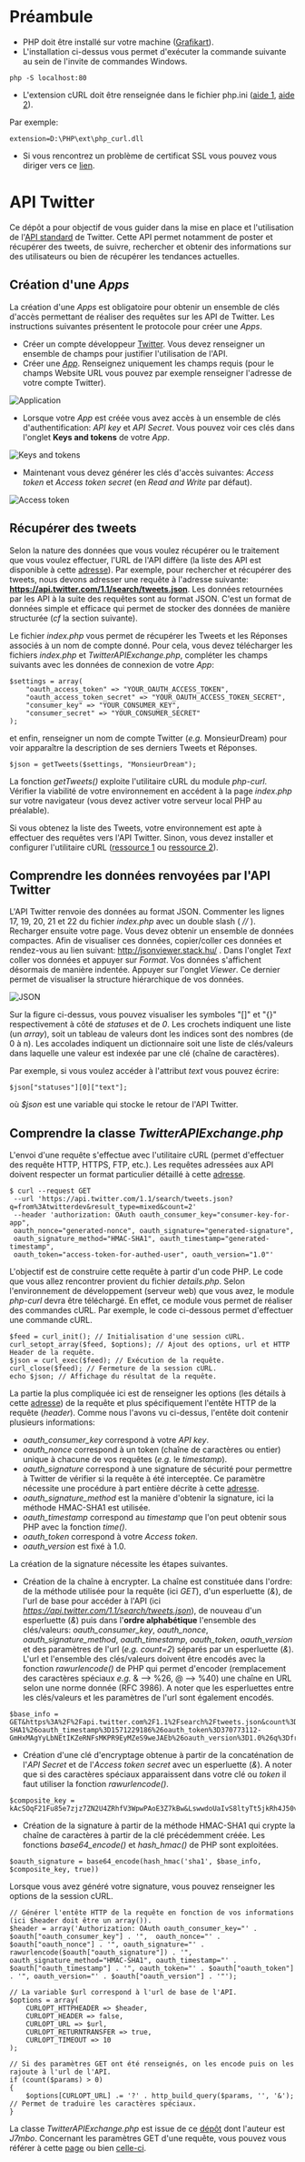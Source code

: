 # Préambule

* PHP doit être installé sur votre machine ([Grafikart](https://www.youtube.com/watch?v=OVTnj3hcHuc)).
* L'installation ci-dessus vous permet d'exécuter la commande suivante au sein de l'invite de commandes Windows.

```
php -S localhost:80
```

* L'extension cURL doit être renseignée dans le fichier php.ini ([aide 1](https://www.julp.fr/articles/15-php-l-extension-curl.html), [aide 2](https://www.codeooze.com/coding/php-curl-on-windows/)).


Par exemple:

```
extension=D:\PHP\ext\php_curl.dll
```

* Si vous rencontrez un problème de certificat SSL vous pouvez vous diriger vers ce [lien](https://thisinterestsme.com/php-curl-ssl-certificate-error/).


# API Twitter

Ce dépôt a pour objectif de vous guider dans la mise en place et l'utilisation de l'[API standard](https://developer.twitter.com/en/docs/basics/getting-started) de Twitter. Cette API permet notamment de poster et récupérer des tweets, de suivre, rechercher et obtenir des informations sur des utilisateurs ou bien de récupérer les tendances actuelles.

## Création d'une *Apps*

La création d'une *Apps* est obligatoire pour obtenir un ensemble de clés d'accès permettant de réaliser des requêtes sur les API de Twitter. Les instructions suivantes présentent le protocole pour créer une *Apps*.

* Créer un compte développeur [Twitter](https://developer.twitter.com/). Vous devez renseigner un ensemble de champs pour justifier l'utilisation de l'API.
* Créer une [*App*](https://developer.twitter.com/en/apps). Renseignez uniquement les champs requis (pour le champs Website URL vous pouvez par exemple renseigner l'adresse de votre compte Twitter).

![Application](images/create-app.png "Créer une application.")

* Lorsque votre *App* est créée vous avez accès à un ensemble de clés d'authentification: *API key* et  *API Secret*. Vous pouvez voir ces clés dans l'onglet **Keys and tokens** de votre *App*.

![Keys and tokens](images/keys-tokens.png "Clés et tokens.")

* Maintenant vous devez générer les clés d'accès suivantes: *Access token* et *Access token secret* (en *Read and Write* par défaut).

![Access token](images/access-token.png "Générer les clés d'accès.")

## Récupérer des tweets

Selon la nature des données que vous voulez récupérer ou le traitement que vous voulez effectuer, l'URL de l'API diffère (la liste des API est disponible à cette [adresse](https://developer.twitter.com/en/docs)).
Par exemple, pour rechercher et récupérer des tweets, nous devons adresser une requête à l'adresse suivante: **https://api.twitter.com/1.1/search/tweets.json**. Les données retournées par les API à la suite des requêtes sont au format JSON. C'est un format de données simple et efficace qui permet de stocker des données de manière structurée (*cf* la section suivante).

Le fichier *index.php* vous permet de récupérer les Tweets et les Réponses associés à un nom de compte donné. Pour cela, vous devez télécharger les fichiers *index.php* et *TwitterAPIExchange.php*, compléter les champs suivants avec les données de connexion de votre *App*:

```
$settings = array(
    "oauth_access_token" => "YOUR_OAUTH_ACCESS_TOKEN",
    "oauth_access_token_secret" => "YOUR_OAUTH_ACCESS_TOKEN_SECRET",
    "consumer_key" => "YOUR_CONSUMER_KEY",
    "consumer_secret" => "YOUR_CONSUMER_SECRET"
);
```

et enfin, renseigner un nom de compte Twitter (*e.g.* MonsieurDream) pour voir apparaître la description de ses derniers Tweets et Réponses.

```
$json = getTweets($settings, "MonsieurDream");
```

La fonction *getTweets()* exploite l'utilitaire cURL du module *php-curl*.
Vérifier la viabilité de votre environnement en accédent à la page *index.php* sur votre navigateur (vous devez activer votre serveur local PHP au préalable).

Si vous obtenez la liste des Tweets, votre environnement est apte à effectuer des requêtes vers l'API Twitter. Sinon, vous devez installer et configurer l'utilitaire cURL ([ressource 1](https://www.informatiweb.net/tutoriels/programmation/2-php/32--activer-l-extension-curl-de-php-sous-windows.html) ou [ressource 2](http://www.tomjepson.co.uk/enabling-curl-in-php-php-ini-wamp-xamp-ubuntu/)).

## Comprendre les données renvoyées par l'API Twitter

L'API Twitter renvoie des données au format JSON. Commenter les lignes 17, 19, 20, 21 et 22 du fichier *index.php* avec un double slash ( *//* ). Recharger ensuite votre page. Vous devez obtenir un ensemble de données compactes. Afin de visualiser ces données, copier/coller ces données et rendez-vous au lien suivant: http://jsonviewer.stack.hu/ . Dans l'onglet *Text* coller vos données et appuyer sur *Format*. Vos données s'affichent désormais de manière indentée. Appuyer sur l'onglet *Viewer*. Ce dernier permet de visualiser la structure hiérarchique de vos données.

![JSON](images/json-format.png "Représentation JSON.")

Sur la figure ci-dessus, vous pouvez visualiser les symboles "[]" et "{}" respectivement à côté de *statuses* et de *0*. Les crochets indiquent une liste (un *array*), soit un tableau de valeurs dont les indices sont des nombres (de 0 à n). Les accolades indiquent un dictionnaire soit une liste de clés/valeurs dans laquelle une valeur est indexée par une clé (chaîne de caractères).

Par exemple, si vous voulez accéder à l'attribut *text* vous pouvez écrire:

```
$json["statuses"][0]["text"];
```

où *$json* est une variable qui stocke le retour de l'API Twitter.

## Comprendre la classe *TwitterAPIExchange.php*

L'envoi d'une requête s'effectue avec l'utilitaire cURL (permet d'effectuer des requête HTTP, HTTPS, FTP, etc.). Les requêtes adressées aux API doivent respecter un format particulier détaillé à cette [adresse](https://developer.twitter.com/en/docs/tweets/search/api-reference/get-search-tweets).


```
$ curl --request GET
 --url 'https://api.twitter.com/1.1/search/tweets.json?q=from%3Atwitterdev&result_type=mixed&count=2'
 --header 'authorization: OAuth oauth_consumer_key="consumer-key-for-app",
 oauth_nonce="generated-nonce", oauth_signature="generated-signature",
 oauth_signature_method="HMAC-SHA1", oauth_timestamp="generated-timestamp",
 oauth_token="access-token-for-authed-user", oauth_version="1.0"'
```

L'objectif est de construire cette requête à partir d'un code PHP. Le code que vous allez rencontrer provient du fichier *details.php*. Selon l'environnement de développement (serveur web) que vous avez, le module *php-curl* devra être téléchargé. En effet, ce module vous permet de réaliser des commandes cURL. Par exemple, le code ci-dessous permet d'effectuer une commande cURL.

```
$feed = curl_init(); // Initialisation d'une session cURL.
curl_setopt_array($feed, $options); // Ajout des options, url et HTTP Header de la requête.
$json = curl_exec($feed); // Exécution de la requête.
curl_close($feed); // Fermeture de la session cURL.
echo $json; // Affichage du résultat de la requête.
```

La partie la plus compliquée ici est de renseigner les options (les détails à cette [adresse](https://developer.twitter.com/en/docs/basics/authentication/guides/authorizing-a-request)) de la requête et plus spécifiquement l'entête HTTP de la requête (*header*). Comme nous l'avons vu ci-dessus, l'entête doit contenir plusieurs informations:
* *oauth_consumer_key* correspond à votre *API key*.
* *oauth_nonce* correspond à un token (chaîne de caractères ou entier) unique à chacune de vos requêtes (*e.g.* le *timestamp*).
* *oauth_signature* correspond à une signature de sécurité pour permettre à Twitter de vérifier si la requête à été interceptée. Ce paramètre nécessite une procédure à part entière décrite à cette [adresse](https://developer.twitter.com/en/docs/basics/authentication/guides/creating-a-signature).
* *oauth_signature_method* est la manière d'obtenir la signature, ici la méthode HMAC-SHA1 est utilisée.
* *oauth_timestamp* correspond au *timestamp* que l'on peut obtenir sous PHP avec la fonction *time()*.
* *oauth_token* correspond à votre *Access token*.
* *oauth_version* est fixé à 1.0.

La création de la signature nécessite les étapes suivantes.

* Création de la chaîne à encrypter. La chaîne est constituée dans l'ordre: de la méthode utilisée pour la requête (ici *GET*), d'un esperluette (*&*), de l'url de base pour accéder à l'API (ici *https://api.twitter.com/1.1/search/tweets.json*), de nouveau d'un esperluette (*&*) puis dans l'**ordre alphabétique** l'ensemble des clés/valeurs: *oauth_consumer_key*, *oauth_nonce*, *oauth_signature_method*, *oauth_timestamp*, *oauth_token*, *oauth_version* et des paramètres de l'url (*e.g. count=2*) séparés par un esperluette (*&*). L'url et l'ensemble des clés/valeurs doivent être encodés avec la fonction *rawurlencode()* de PHP qui permet d'encoder (remplacement des caractères spéciaux *e.g.* & --> %26, @ --> %40) une chaîne en URL selon une norme donnée (RFC 3986). A noter que les esperluettes entre les clés/valeurs et les paramètres de l'url sont également encodés.

```
$base_info =
GET&https%3A%2F%2Fapi.twitter.com%2F1.1%2Fsearch%2Ftweets.json&count%3D2%26oauth_consumer_key%3Dxvz1evFS4wEEPTGEFPHBog%26oauth_nonce%3D1571229186%26oauth_signature_method%3DHMAC-SHA1%26oauth_timestamp%3D1571229186%26oauth_token%3D370773112-GmHxMAgYyLbNEtIKZeRNFsMKPR9EyMZeS9weJAEb%26oauth_version%3D1.0%26q%3Dfrom%253A%2540xSqueeZie
```

* Création d'une clé d'encryptage obtenue à partir de la concaténation de l'*API Secret* et de l'*Access token secret* avec un esperluette (*&*). A noter que si des caractères spéciaux apparaissent dans votre clé ou *token* il faut utiliser la fonction *rawurlencode()*.

```
$composite_key =
kAcSOqF21Fu85e7zjz7ZN2U4ZRhfV3WpwPAoE3Z7kBw&LswwdoUaIvS8ltyTt5jkRh4J50vUPVVHtR2YPi5kE
```

* Création de la signature à partir de la méthode HMAC-SHA1 qui crypte la chaîne de caractères à partir de la clé précédemment créée. Les fonctions *base64_encode()* et *hash_hmac()* de PHP sont exploitées.

```
$oauth_signature = base64_encode(hash_hmac('sha1', $base_info, $composite_key, true))
```

Lorsque vous avez généré votre signature, vous pouvez renseigner les options de la session cURL.

```
// Générer l'entête HTTP de la requête en fonction de vos informations (ici $header doit être un array()).
$header = array('Authorization: OAuth oauth_consumer_key="' . $oauth["oauth_consumer_key"] . '",  oauth_nonce="' . $oauth["oauth_nonce"] . '", oauth_signature="' . rawurlencode($oauth["oauth_signature"]) . '",  oauth_signature_method="HMAC-SHA1", oauth_timestamp="' . $oauth["oauth_timestamp"] . '", oauth_token="' . $oauth["oauth_token"] . '", oauth_version="' . $oauth["oauth_version"] . '"');

// La variable $url correspond à l'url de base de l'API.
$options = array(
    CURLOPT_HTTPHEADER => $header,
    CURLOPT_HEADER => false,
    CURLOPT_URL => $url,
    CURLOPT_RETURNTRANSFER => true,
    CURLOPT_TIMEOUT => 10
);

// Si des paramètres GET ont été renseignés, on les encode puis on les rajoute à l'url de l'API.
if (count($params) > 0)
{
    $options[CURLOPT_URL] .= '?' . http_build_query($params, '', '&'); // Permet de traduire les caractères spéciaux.
}
```

La classe *TwitterAPIExchange.php* est issue de ce [dépôt](https://github.com/J7mbo/twitter-api-php) dont l'auteur est *J7mbo*. Concernant les paramètres GET d'une requête, vous pouvez vous référer à cette [page](https://developer.twitter.com/en/docs/tweets/search/api-reference/get-search-tweets) ou bien [celle-ci](https://developer.twitter.com/en/docs/tweets/search/guides/standard-operators).




